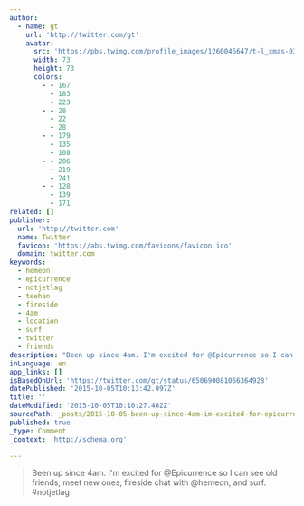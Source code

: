 ```yaml
---
author:
  - name: gt
    url: 'http://twitter.com/gt'
    avatar:
      src: 'https://pbs.twimg.com/profile_images/1260046647/t-l_xmas-031_alt8bit_bigger.jpg'
      width: 73
      height: 73
      colors:
        - - 167
          - 183
          - 223
        - - 28
          - 22
          - 28
        - - 179
          - 135
          - 108
        - - 206
          - 219
          - 241
        - - 128
          - 139
          - 171
related: []
publisher:
  url: 'http://twitter.com'
  name: Twitter
  favicon: 'https://abs.twimg.com/favicons/favicon.ico'
  domain: twitter.com
keywords:
  - hemeon
  - epicurrence
  - notjetlag
  - teehan
  - fireside
  - 4am
  - location
  - surf
  - twitter
  - friends
description: "Been up since 4am. I'm excited for @Epicurrence so I can see old friends, meet new ones, fireside chat with @hemeon, and surf. #notjetlag"
inLanguage: en
app_links: []
isBasedOnUrl: 'https://twitter.com/gt/status/650690081066364928'
datePublished: '2015-10-05T10:13:42.097Z'
title: ''
dateModified: '2015-10-05T10:10:27.462Z'
sourcePath: _posts/2015-10-05-been-up-since-4am-im-excited-for-epicurrence-so-i-can-see.md
published: true
_type: Comment
_context: 'http://schema.org'

---
```

> Been up since 4am&period; I'm excited for &commat;Epicurrence so I can see old friends&comma; meet new ones&comma; fireside chat with &commat;hemeon&comma; and surf&period; &num;notjetlag